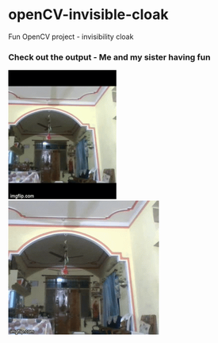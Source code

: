 # openCV-invisible-cloak
Fun OpenCV project - invisibility cloak

### Check out the output - Me and my sister having fun 
![](output.gif)
![](output(1).gif)

